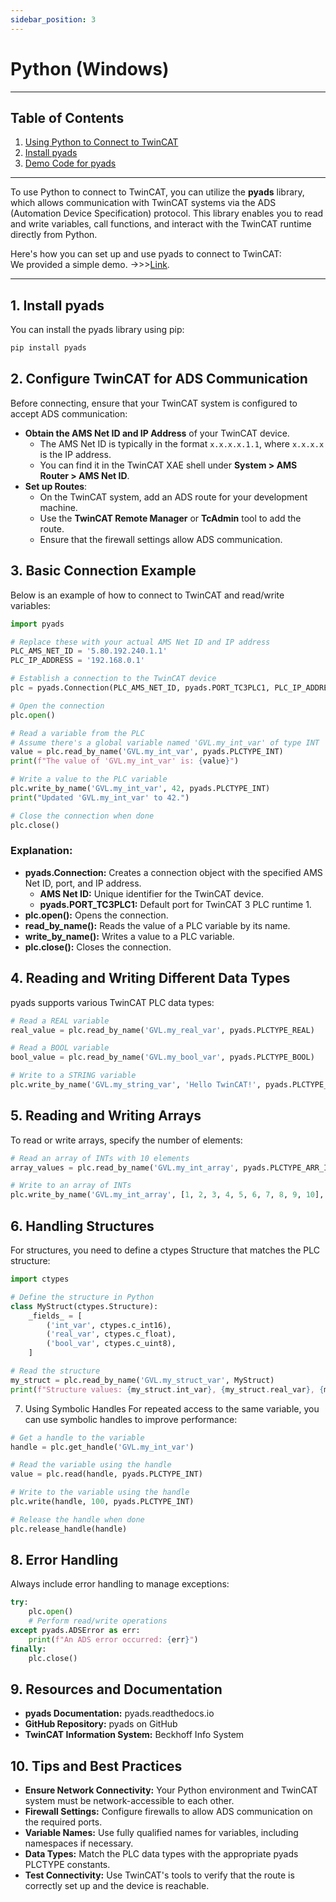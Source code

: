 ```yaml
---
sidebar_position: 3
---
```


# Python (Windows)

---
## Table of Contents
1. [Using Python to Connect to TwinCAT](#using-python-to-connect-to-twincat)
2. [Install pyads](#1-install-pyads)
3. [Demo Code for pyads](#3-demo-code-for-pyads)

---

To use Python to connect to TwinCAT, you can utilize the **pyads** library, which allows communication with TwinCAT systems via the ADS (Automation Device Specification) protocol. This library enables you to read and write variables, call functions, and interact with the TwinCAT runtime directly from Python.

Here's how you can set up and use pyads to connect to TwinCAT:    
We provided a simple demo. ->>>[Link](https://github.com/wdb-123/python2TC3).

---
## 1. Install pyads

You can install the pyads library using pip:

```bash
pip install pyads
```


## 2. Configure TwinCAT for ADS Communication

Before connecting, ensure that your TwinCAT system is configured to accept ADS communication:

- **Obtain the AMS Net ID and IP Address** of your TwinCAT device.
  - The AMS Net ID is typically in the format `x.x.x.x.1.1`, where `x.x.x.x` is the IP address.
  - You can find it in the TwinCAT XAE shell under **System > AMS Router > AMS Net ID**.
- **Set up Routes**:
  - On the TwinCAT system, add an ADS route for your development machine.
  - Use the **TwinCAT Remote Manager** or **TcAdmin** tool to add the route.
  - Ensure that the firewall settings allow ADS communication.



## 3. Basic Connection Example

Below is an example of how to connect to TwinCAT and read/write variables:

```python
import pyads

# Replace these with your actual AMS Net ID and IP address
PLC_AMS_NET_ID = '5.80.192.240.1.1'
PLC_IP_ADDRESS = '192.168.0.1'

# Establish a connection to the TwinCAT device
plc = pyads.Connection(PLC_AMS_NET_ID, pyads.PORT_TC3PLC1, PLC_IP_ADDRESS)

# Open the connection
plc.open()

# Read a variable from the PLC
# Assume there's a global variable named 'GVL.my_int_var' of type INT
value = plc.read_by_name('GVL.my_int_var', pyads.PLCTYPE_INT)
print(f"The value of 'GVL.my_int_var' is: {value}")

# Write a value to the PLC variable
plc.write_by_name('GVL.my_int_var', 42, pyads.PLCTYPE_INT)
print("Updated 'GVL.my_int_var' to 42.")

# Close the connection when done
plc.close()
```

### Explanation:
- **pyads.Connection:** Creates a connection object with the specified AMS Net ID, port, and IP address.
  - **AMS Net ID:** Unique identifier for the TwinCAT device.
  - **pyads.PORT_TC3PLC1:** Default port for TwinCAT 3 PLC runtime 1.
- **plc.open():** Opens the connection.
- **read_by_name():** Reads the value of a PLC variable by its name.
- **write_by_name():** Writes a value to a PLC variable.
- **plc.close():** Closes the connection.


## 4. Reading and Writing Different Data Types
pyads supports various TwinCAT PLC data types:

``` python
# Read a REAL variable
real_value = plc.read_by_name('GVL.my_real_var', pyads.PLCTYPE_REAL)

# Read a BOOL variable
bool_value = plc.read_by_name('GVL.my_bool_var', pyads.PLCTYPE_BOOL)

# Write to a STRING variable
plc.write_by_name('GVL.my_string_var', 'Hello TwinCAT!', pyads.PLCTYPE_STRING)

```

## 5. Reading and Writing Arrays
To read or write arrays, specify the number of elements:

``` python
# Read an array of INTs with 10 elements
array_values = plc.read_by_name('GVL.my_int_array', pyads.PLCTYPE_ARR_INT(10))

# Write to an array of INTs
plc.write_by_name('GVL.my_int_array', [1, 2, 3, 4, 5, 6, 7, 8, 9, 10], pyads.PLCTYPE_ARR_INT(10))

```

## 6. Handling Structures
For structures, you need to define a ctypes Structure that matches the PLC structure:

``` python
import ctypes

# Define the structure in Python
class MyStruct(ctypes.Structure):
    _fields_ = [
        ('int_var', ctypes.c_int16),
        ('real_var', ctypes.c_float),
        ('bool_var', ctypes.c_uint8),
    ]

# Read the structure
my_struct = plc.read_by_name('GVL.my_struct_var', MyStruct)
print(f"Structure values: {my_struct.int_var}, {my_struct.real_var}, {my_struct.bool_var}")

```
7. Using Symbolic Handles
For repeated access to the same variable, you can use symbolic handles to improve performance:

``` python
# Get a handle to the variable
handle = plc.get_handle('GVL.my_int_var')

# Read the variable using the handle
value = plc.read(handle, pyads.PLCTYPE_INT)

# Write to the variable using the handle
plc.write(handle, 100, pyads.PLCTYPE_INT)

# Release the handle when done
plc.release_handle(handle)

```

## 8. Error Handling
Always include error handling to manage exceptions:

``` python 
try:
    plc.open()
    # Perform read/write operations
except pyads.ADSError as err:
    print(f"An ADS error occurred: {err}")
finally:
    plc.close()

```

## 9. Resources and Documentation
- **pyads Documentation:** pyads.readthedocs.io
- **GitHub Repository:** pyads on GitHub
- **TwinCAT Information System:** Beckhoff Info System

## 10. Tips and Best Practices
- **Ensure Network Connectivity:** Your Python environment and TwinCAT system must be network-accessible to each other.
- **Firewall Settings:** Configure firewalls to allow ADS communication on the required ports.
- **Variable Names:** Use fully qualified names for variables, including namespaces if necessary.
- **Data Types:** Match the PLC data types with the appropriate pyads PLCTYPE constants.
- **Test Connectivity:** Use TwinCAT's tools to verify that the route is correctly set up and the device is reachable.
